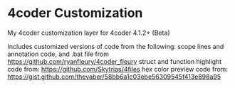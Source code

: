 # 4coder Customization
My 4coder customization layer for 4coder 4.1.2+ (Beta)

Includes customized versions of code from the following:
scope lines and annotation code, and .bat file from https://github.com/ryanfleury/4coder_fleury
struct and function highlight code from: https://github.com/Skytrias/4files
hex color preview code from: https://gist.github.com/thevaber/58bb6a1c03ebe56309545f413e898a95
